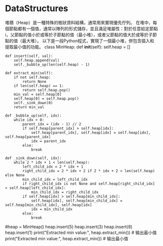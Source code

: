 # DataStructures
堆積（Heap）是一種特殊的樹狀資料結構，通常用來實現優先佇列。
在堆中，每個節點都有一個值，通常以陣列的形式儲存，並且滿足堆屬性：對於任意給定節點 i，父節點的值小於或等於子節點的值（最小堆），或者父節點的值大於或等於子節點的值（最大堆）。
以下是一段Python程式，實現了一個最小堆，併包含插入和提取最小值的功能。
class MinHeap:
    def __init__(self):
        self.heap = []

    def insert(self, val):
        self.heap.append(val)
        self._bubble_up(len(self.heap) - 1)

    def extract_min(self):
        if not self.heap:
            return None
        if len(self.heap) == 1:
            return self.heap.pop()
        min_val = self.heap[0]
        self.heap[0] = self.heap.pop()
        self._sink_down(0)
        return min_val

    def _bubble_up(self, idx):
        while idx > 0:
            parent_idx = (idx - 1) // 2
            if self.heap[parent_idx] > self.heap[idx]:
                self.heap[parent_idx], self.heap[idx] = self.heap[idx], self.heap[parent_idx]
                idx = parent_idx
            else:
                break

    def _sink_down(self, idx):
        while 2 * idx + 1 < len(self.heap):
            left_child_idx = 2 * idx + 1
            right_child_idx = 2 * idx + 2 if 2 * idx + 2 < len(self.heap) else None
            min_child_idx = left_child_idx
            if right_child_idx is not None and self.heap[right_child_idx] < self.heap[left_child_idx]:
                min_child_idx = right_child_idx
            if self.heap[idx] > self.heap[min_child_idx]:
                self.heap[idx], self.heap[min_child_idx] = self.heap[min_child_idx], self.heap[idx]
                idx = min_child_idx
            else:
                break

#heap = MinHeap()
heap.insert(5)
heap.insert(3)
heap.insert(8)
heap.insert(1)
print("Extracted min value:", heap.extract_min())  # 输出最小值
print("Extracted min value:", heap.extract_min())  # 输出最小值


